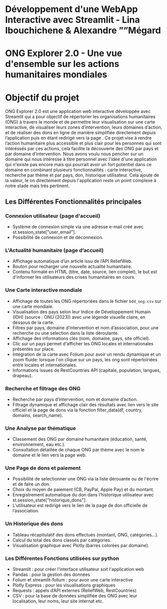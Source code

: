 # Développement d'une WebApp Interactive avec Streamlit - Lina Ibouchichene & Alexandre ””Mégard

# ONG Explorer 2.0 - Une vue d'ensemble sur les actions humanitaires mondiales

# Objectif du projet
ONG Explorer 2.0 est une application web interactive développée avec Streamlit qui a pour objectif de répertorier les organisations humanitaires (ONG) à travers le monde et de permettre leur visualisation sur une carte interactive, de visualiser leurs zones d’intervention, leurs domaines d’action, et de réaliser des dons en ligne de manière simplifiée directement depuis l’application puis en étant redirigé vers la page . Ce projet vise à rendre l’action humanitaire plus accessible et plus clair pour les personnes qui sont intéréssés par ces actions, cela facilite la découverte des ONG par pays et par domaine d’intervention.
Nous avons voulu nous pencher sur un domaine qui nous intéresse à titre personnel avec l'idee d'une application qui n'existe pas encore mais qui pourrait avoir un fort potentiel dans ce domaine en combinant plusieurs fonctionnalités : carte interactive, recherche par thème et par pays, don, historique utilisateur. Cela ajoute de la valeur, le on directement depuis l'application reste un point complexe à notre stade mais très pertinent. 

## Les Différentes Fonctionnalités principales

### Connexion utilisateur (page d'accueil)
- Système de connexion simple via une adresse e-mail créé avec st.session_state["user_email"].
- Possibilité de connexion et de déconnexion.

### L'Actualité humanitaire (page d’accueil)
- Affichage automatique d’un article issu de l’API ReliefWeb.
- Bouton pour recharger une nouvelle actualité humanitaire.
- Contenu formaté en HTML (titre, date, source, lien complet), le but est d'informer les utilisateurs des crises humanitaires en cours.  

### Une Carte interactive mondiale
- Affichage de toutes les ONG répertoriées dans le fichier `bdd_ong.csv` sur une carte mondiale.
- Visualisation des pays selon leur Indice de Développement Humain (IDH) (source : ONU (2023)) avec une légende visuelle claire, en dessous de la carte.
- Filtres par pays, domaine d’intervention et nom d’association, pour une recherche ou une selection dans la liste déroulante.
- Affichage des informations clés (nom, domaine, pays, site officiel).
- Clic sur un pays permet d'afficher les ONG locales et internationales présentes sur place.
- Intégration de la carte avec Folium pour avoir un rendu dynamique et un zoom fluide: lorsque l'on clique sur un pays, les ong sont répertoiriées entre locales et internationales.
- Informations issues de RestCountries API (capitale, population, langues, drapeau).

### Recherche et filtrage des ONG
- Recherche par pays d’intervention, nom et domaine d’action.
- Filtrage dynamique et affichage clair des résultats avec lien vers le site officiel et la page de dons via la fonction filter_data(df, country, domains, search_name).

### Une Analyse par thématique
- Classement des ONG par domaine humanitaire (éducation, santé, environnement, eau etc.).
- Consultation détaillée de chaque ONG par thème avec le nom le domaine et le lien vers la page web.

### Une Page de dons et paiement
- Possibilité de selectionner une ONG via la liste dérouante ou de l'écrire et de faire un don.
- Choix du moyen de paiement (CB, PayPal, Apple Pay) et du montant.
- Enregistrement automatique du don dans l’historique utilisateur avec st.session_state["historique_dons"].
- L'utilisateur est redirigé vers le lien de la page de don officielle de l’association.

### Un Historique des dons 
- Tableau récapitulatif des dons effectués (montant, ONG, catégories...).
- Calcul du total des dons classés par catégories.
- Visualisation graphique avec Plotly (barres colorées par domaine).

### Les Différentes Fonctions utilisées sur python
- Streamlit : pour créer l'interface utilisateur soit l'application web
- Pandas : pour la gestion des données
- Folium et streamlit-folium : pour avoir une carte interactive
- Plotly Express : pour les visualisations graphiques
- Requests : appels d’API externes (ReliefWeb, RestCountries)
- CSV : pour la base de données simplifiée des ONG avec leur localisation, leur noms, leur site internat etc.

